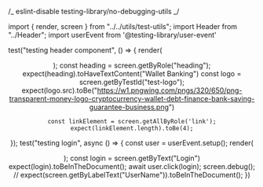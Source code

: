 /_ eslint-disable testing-library/no-debugging-utils _/

import { render, screen } from "../../utils/test-utils";
import Header from "../Header";
import userEvent from '@testing-library/user-event'

test("testing header component", () => {
render(<Header />);
const heading = screen.getByRole("heading");
expect(heading).toHaveTextContent("Wallet Banking")
const logo = screen.getByTestId("test-logo");
expect(logo.src).toBe("https://w1.pngwing.com/pngs/320/650/png-transparent-money-logo-cryptocurrency-wallet-debt-finance-bank-saving-guarantee-business.png")

    const linkElement = screen.getAllByRole('link');
    expect(linkElement.length).toBe(4);

});
test("testing login", async () => {
const user = userEvent.setup();
render(<Header />);
const login = screen.getByText("Login")
expect(login).toBeInTheDocument();
await user.click(login);
screen.debug();
// expect(screen.getByLabelText("UserName")).toBeInTheDocument();
})
